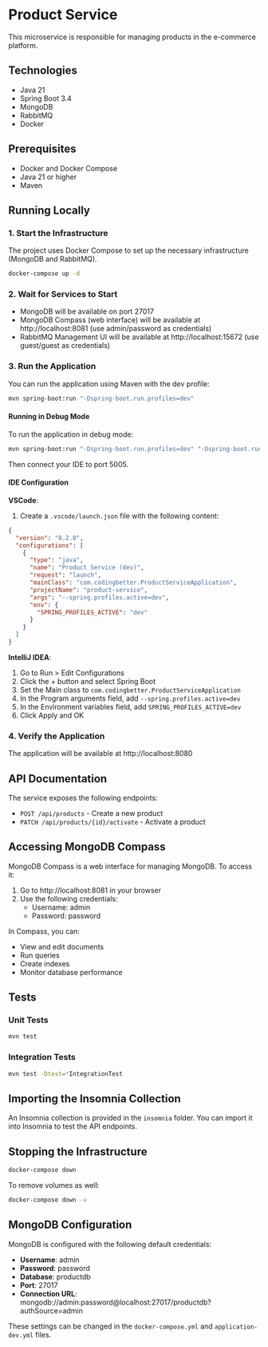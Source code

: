 # Product Service

This microservice is responsible for managing products in the e-commerce platform.

## Technologies

- Java 21
- Spring Boot 3.4
- MongoDB
- RabbitMQ
- Docker

## Prerequisites

- Docker and Docker Compose
- Java 21 or higher
- Maven

## Running Locally

### 1. Start the Infrastructure

The project uses Docker Compose to set up the necessary infrastructure (MongoDB and RabbitMQ).

```bash
docker-compose up -d
```

### 2. Wait for Services to Start

- MongoDB will be available on port 27017
- MongoDB Compass (web interface) will be available at http://localhost:8081 (use admin/password as credentials)
- RabbitMQ Management UI will be available at http://localhost:15672 (use guest/guest as credentials)

### 3. Run the Application

You can run the application using Maven with the dev profile:

```bash
mvn spring-boot:run "-Dspring-boot.run.profiles=dev"
```

#### Running in Debug Mode

To run the application in debug mode:

```bash
mvn spring-boot:run "-Dspring-boot.run.profiles=dev" "-Dspring-boot.run.jvmArguments=-Xdebug -Xrunjdwp:transport=dt_socket,server=y,suspend=n,address=5005"
```

Then connect your IDE to port 5005.

#### IDE Configuration

**VSCode**:

1. Create a `.vscode/launch.json` file with the following content:
```json
{
  "version": "0.2.0",
  "configurations": [
    {
      "type": "java",
      "name": "Product Service (dev)",
      "request": "launch",
      "mainClass": "com.codingbetter.ProductServiceApplication",
      "projectName": "product-service",
      "args": "--spring.profiles.active=dev",
      "env": {
        "SPRING_PROFILES_ACTIVE": "dev"
      }
    }
  ]
}
```

**IntelliJ IDEA**:

1. Go to Run > Edit Configurations
2. Click the + button and select Spring Boot
3. Set the Main class to `com.codingbetter.ProductServiceApplication`
4. In the Program arguments field, add `--spring.profiles.active=dev`
5. In the Environment variables field, add `SPRING_PROFILES_ACTIVE=dev`
6. Click Apply and OK

### 4. Verify the Application

The application will be available at http://localhost:8080

## API Documentation

The service exposes the following endpoints:

- `POST /api/products` - Create a new product
- `PATCH /api/products/{id}/activate` - Activate a product

## Accessing MongoDB Compass

MongoDB Compass is a web interface for managing MongoDB. To access it:

1. Go to http://localhost:8081 in your browser
2. Use the following credentials:
   - Username: admin
   - Password: password

In Compass, you can:
- View and edit documents
- Run queries
- Create indexes
- Monitor database performance

## Tests

### Unit Tests

```bash
mvn test
```

### Integration Tests

```bash
mvn test -Dtest=*IntegrationTest
```

## Importing the Insomnia Collection

An Insomnia collection is provided in the `insomnia` folder. You can import it into Insomnia to test the API endpoints.

## Stopping the Infrastructure

```bash
docker-compose down
```

To remove volumes as well:

```bash
docker-compose down -v
```

## MongoDB Configuration

MongoDB is configured with the following default credentials:

- **Username**: admin
- **Password**: password
- **Database**: productdb
- **Port**: 27017
- **Connection URL**: mongodb://admin:password@localhost:27017/productdb?authSource=admin

These settings can be changed in the `docker-compose.yml` and `application-dev.yml` files.
